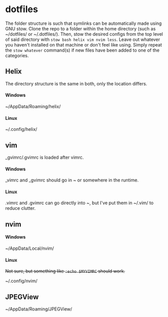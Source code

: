 # dotfiles
The folder structure is such that symlinks can be automatically made using GNU stow. Clone the repo to a folder within the home directory (such as ~/dotfiles/ or ~/.dotfiles/). Then, stow the desired configs from the top level of said directory with `stow bash helix vim nvim less`. Leave out whatever you haven't installed on that machine or don't feel like using. Simply repeat the `stow whatever` command(s) if new files have been added to one of the categories.
## Helix
The directory structure is the same in both, only the location differs.
#### Windows
~/AppData/Roaming/helix/
#### Linux
~/.config/helix/

## vim
_gvimrc/.gvimrc is loaded after vimrc.
#### Windows
_vimrc and _gvimrc should go in ~ or somewhere in the runtime.
#### Linux
.vimrc and .gvimrc can go directly into ~, but I've put them in ~/.vim/ to reduce clutter.

## nvim
#### Windows
~/AppData/Local/nvim/
#### Linux
~~Not sure, but something like `:echo $MYVIMRC` should work.~~

~/.config/nvim/
## JPEGView
~/AppData/Roaming/JPEGView/
